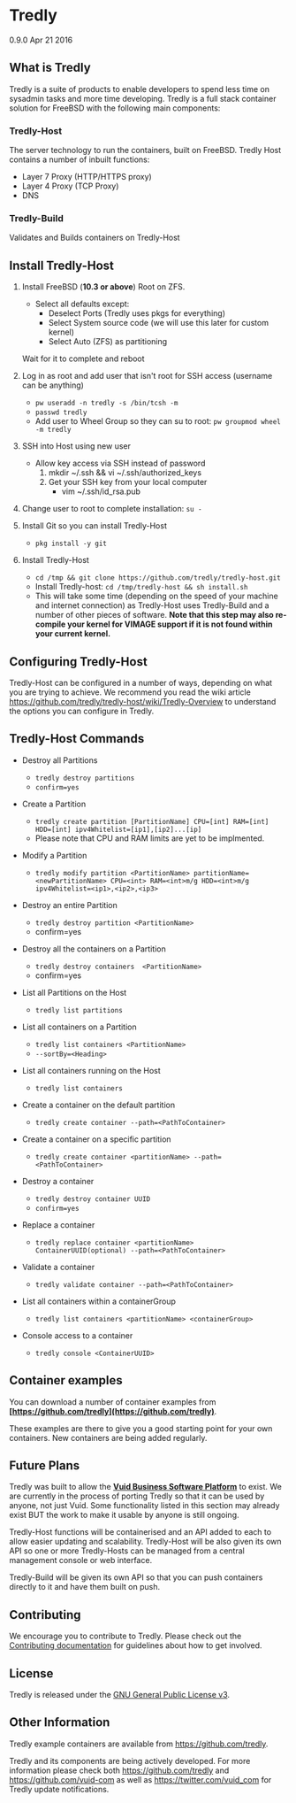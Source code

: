 # Tredly

0.9.0 Apr 21 2016

## What is Tredly

Tredly is a suite of products to enable developers to spend less time on sysadmin tasks and more time developing. Tredly is a full stack container solution for FreeBSD with the following main components:

### Tredly-Host
The server technology to run the containers, built on FreeBSD. Tredly Host contains a number of inbuilt functions:

  * Layer 7 Proxy (HTTP/HTTPS proxy)
  * Layer 4 Proxy (TCP Proxy)
  * DNS

### Tredly-Build

Validates and Builds containers on Tredly-Host

## Install Tredly-Host

1. Install FreeBSD (**10.3 or above**) Root on ZFS.

	* Select all defaults except:
    	* Deselect Ports (Tredly uses pkgs for everything)
    	* Select System source code (we will use this later for custom kernel)
    	* Select Auto (ZFS) as partitioning

    Wait for it to complete and reboot

2. Log in as root and add user that isn't root for SSH access (username can be anything)

    * `pw useradd -n tredly -s /bin/tcsh -m`
    * `passwd tredly`
    * Add user to Wheel Group so they can su to root: `pw groupmod wheel -m tredly`

3. SSH into Host using new user
    * Allow key access via SSH instead of password
        1. mkdir ~/.ssh && vi ~/.ssh/authorized_keys
        2. Get your SSH key from your local computer
            * vim ~/.ssh/id_rsa.pub
4. Change user to root to complete installation: `su -`
5. Install Git so you can install Tredly-Host
    * `pkg install -y git`
6. Install Tredly-Host
    * `cd /tmp && git clone https://github.com/tredly/tredly-host.git`
    * Install Tredly-host: `cd /tmp/tredly-host && sh install.sh`
    * This will take some time (depending on the speed of your machine and internet connection) as Tredly-Host uses Tredly-Build and a number of other pieces of software. **Note that this step may also re-compile your kernel for VIMAGE support if it is not found within your current kernel.**

## Configuring Tredly-Host

Tredly-Host can be configured in a number of ways, depending on what you are trying to achieve. We recommend you read the wiki article https://github.com/tredly/tredly-host/wiki/Tredly-Overview to understand the options you can configure in Tredly.


## Tredly-Host Commands

* Destroy all Partitions
    - `tredly destroy partitions`
    - `confirm=yes`

* Create a Partition
    - `tredly create partition [PartitionName] CPU=[int] RAM=[int] HDD=[int] ipv4Whitelist=[ip1],[ip2]...[ip]`
    - Please note that CPU and RAM limits are yet to be implmented.

* Modify a Partition
    - `tredly modify partition <PartitionName> partitionName=<newPartitionName> CPU=<int> RAM=<int>m/g HDD=<int>m/g ipv4Whitelist=<ip1>,<ip2>,<ip3>`

* Destroy an entire Partition
    - `tredly destroy partition <PartitionName>`
    - confirm=yes

* Destroy all the containers on a Partition
    - `tredly destroy containers  <PartitionName>`
    - confirm=yes

* List all Partitions on the Host
    - `tredly list partitions`

* List all containers on a Partition
    - `tredly list containers <PartitionName>`
    - `--sortBy=<Heading>`

* List all containers running on the Host
    - `tredly list containers`

* Create a container on the default partition
    - `tredly create container --path=<PathToContainer>`

* Create a container on a specific partition
    - `tredly create container <partitionName> --path=<PathToContainer>`

* Destroy a container
    - `tredly destroy container UUID`
    - `confirm=yes`

* Replace a container
    - `tredly replace container <partitionName> ContainerUUID(optional) --path=<PathToContainer>`

* Validate a container
    - `tredly validate container --path=<PathToContainer>`

* List all containers within a containerGroup
    - `tredly list containers <partitionName> <containerGroup>`

* Console access to a container
    - `tredly console <ContainerUUID>`


## Container examples

You can download a number of container examples from **[https://github.com/tredly](https://github.com/tredly)**.

These examples are there to give you a good starting point for your own containers. New containers are being added regularly.

## Future Plans

Tredly was built to allow the **[Vuid Business Software Platform](https://www.vuid.com)** to exist. We are currently in the process of porting Tredly so that it can be used by anyone, not just Vuid. Some functionality listed in this section may already exist BUT the work to make it usable by anyone is still ongoing.

Tredly-Host functions will be containerised and an API added to each to allow easier updating and scalability. Tredly-Host will be also given its own API so one or more Tredly-Hosts can be managed from a central management console or web interface.

Tredly-Build will be given its own API so that you can push containers directly to it and have them built on push.

## Contributing

We encourage you to contribute to Tredly. Please check out the [Contributing documentation](https://github.com/tredly/tredly-host/blob/master/CONTRIBUTING.md) for guidelines about how to get involved.

## License

Tredly is released under the [GNU General Public License v3](http://www.gnu.org/licenses/gpl-3.0.en.html).

## Other Information

Tredly example containers are available from https://github.com/tredly.

Tredly and its components are being actively developed. For more information please check both https://github.com/tredly and https://github.com/vuid-com as well as https://twitter.com/vuid_com for Tredly update notifications.

